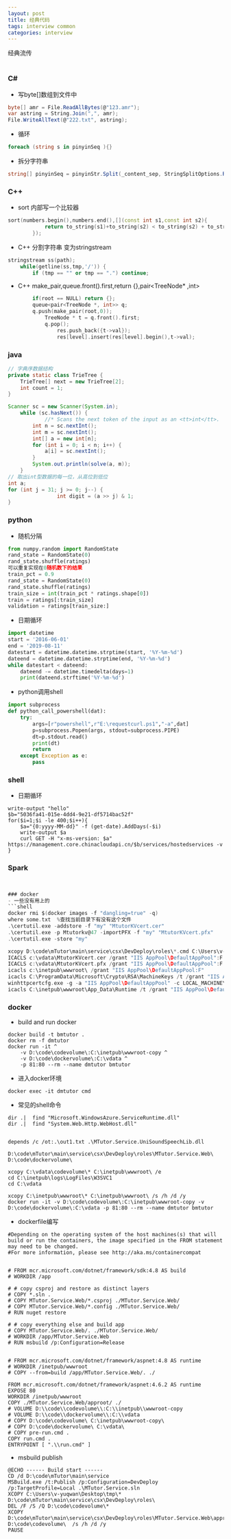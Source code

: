 ```yaml
---
layout: post
title: 经典代码
tags: interview common
categories: interview
---
```


经典流传<br>
<br>

### C#
- 写byte[]数组到文件中
```C# 
byte[] amr = File.ReadAllBytes(@"123.amr");
var astring = String.Join(",", amr);
File.WriteAllText(@"222.txt", astring);
```
- 循环
```C# 
foreach (string s in pinyinSeq ){}
```
- 拆分字符串
```C#
string[] pinyinSeq = pinyinStr.Split(_content_sep, StringSplitOptions.RemoveEmptyEntries);
```

### C++
- sort 内部写一个比较器
```C++
sort(numbers.begin(),numbers.end(),[](const int s1,const int s2){
            return to_string(s1)+to_string(s2) < to_string(s2) + to_string(s1);
        });
```

- C++ 分割字符串 变为stringstream
```C++
stringstream ss(path);
	while(getline(ss,tmp,'/')) {
		if (tmp == "" or tmp == ".") continue;
```
- C++ make_pair,queue.front().first,return {},pair<TreeNode* ,int>
```C++
        if(root == NULL) return {};
        queue<pair<TreeNode *, int>> q;
        q.push(make_pair(root,0));
            TreeNode * t = q.front().first;
            q.pop();
                res.push_back({t->val});
                res[level].insert(res[level].begin(),t->val);
```
### java
```java
// 字典序数据结构
private static class TrieTree {
    TrieTree[] next = new TrieTree[2];
    int count = 1;
}

Scanner sc = new Scanner(System.in);
    while (sc.hasNext()) {
            //* Scans the next token of the input as an <tt>int</tt>.
        int n = sc.nextInt();
        int m = sc.nextInt();
        int[] a = new int[n];
        for (int i = 0; i < n; i++) {
            a[i] = sc.nextInt();
        }
        System.out.println(solve(a, m));
    }
// 取出int型数据的每一位，从高位到低位
int a;
for (int j = 31; j >= 0; j--) {
                int digit = (a >> j) & 1; 
}
```

### python
- 随机分隔
```python
from numpy.random import RandomState
rand_state = RandomState(0)
rand_state.shuffle(ratings)
可以重复实现在0随机数下的结果
train_pct = 0.9
rand_state = RandomState(0)
rand_state.shuffle(ratings)
train_size = int(train_pct * ratings.shape[0])
train = ratings[:train_size]
validation = ratings[train_size:]
```

- 日期循环
```python
import datetime
start = '2016-06-01'
end = '2019-08-11'
datestart = datetime.datetime.strptime(start, '%Y-%m-%d')
dateend = datetime.datetime.strptime(end, '%Y-%m-%d')
while datestart < dateend:
    dateend -= datetime.timedelta(days=1)
    print(dateend.strftime('%Y-%m-%d')
```

- python调用shell
```python
import subprocess
def python_call_powershell(dat):
    try:
        args=[r"powershell",r"E:\requestcurl.ps1","-a",dat]
        p=subprocess.Popen(args, stdout=subprocess.PIPE)
        dt=p.stdout.read()
        print(dt)
        return
    except Exception as e:
        pass
```

### shell
- 日期循环
```shell
write-output "hello"
$b="5036fa41-015e-4dd4-9e21-df5714bac52f"
for($i=1;$i -le 400;$i++){
	$a="{0:yyyy-MM-dd}" -f (get-date).AddDays(-$i) 
	write-output $a
	curl GET -H "x-ms-version: $a" https://management.core.chinacloudapi.cn/$b/services/hostedservices -v
} 
```

### Spark
```scala


### docker
- 一些没有用上的
```shell
docker rmi $(docker images -f "dangling=true" -q)
where some.txt  %查找当前目录下有没有这个文件
.\certutil.exe -addstore -f "my" "MtutorKVcert.cer"
.\certutil.exe -p Mtutorkv@47 -importPFX -f "my" "MtutorKVcert.pfx" 
.\certutil.exe -store "my"

xcopy D:\code\mTutor\main\service\csx\DevDeploy\roles\*.cmd C:\Users\v-yuqwan\Desktop\tmp\
ICACLS c:\vdata\MtutorKVcert.cer /grant "IIS AppPool\DefaultAppPool":F
ICACLS c:\vdata\MtutorKVcert.pfx /grant "IIS AppPool\DefaultAppPool":F
icacls c:\inetpub\wwwroot\ /grant "IIS AppPool\DefaultAppPool:F"
icacls C:\ProgramData\Microsoft\Crypto\RSA\MachineKeys /t /grant "IIS AppPool\DefaultAppPool:(OI)(CI)F"
winhttpcertcfg.exe -g -a "IIS AppPool\DefaultAppPool" -c LOCAL_MACHINE\MY -s MtutorKVcert
icacls C:\inetpub\wwwroot\App_Data\Runtime /t /grant "IIS AppPool\DefaultAppPool:(OI)(CI)F"
```

### docker
- build and run docker
```shell
docker build -t bmtutor .
docker rm -f dmtutor
docker run -it ^
    -v D:\code\codevolume\:C:\inetpub\wwwroot-copy ^
    -v D:\code\dockervolume\:C:\vdata ^
    -p 81:80 --rm --name dmtutor bmtutor
```

- 进入docker环境
```shell
docker exec -it dmtutor cmd
```

- 常见的shell命令
```shell
dir .|  find "Microsoft.WindowsAzure.ServiceRuntime.dll"
dir .|  find "System.Web.Http.WebHost.dll"


depends /c /ot:.\out1.txt .\MTutor.Service.UniSoundSpeechLib.dll 

D:\code\mTutor\main\service\csx\DevDeploy\roles\MTutor.Service.Web\
D:\code\dockervolume\

xcopy C:\vdata\codevolume\* C:\inetpub\wwwroot\ /e
cd C:\inetpub\logs\LogFiles\W3SVC1  
cd C:\vdata

xcopy C:\inetpub\wwwroot\* C:\inetpub\wwwroot\ /s /h /d /y
docker run -it -v D:\code\codevolume\:C:\inetpub\wwwroot-copy -v D:\code\dockervolume\:C:\vdata -p 81:80 --rm --name dmtutor bmtutor
```

- dockerfile编写
```shell
#Depending on the operating system of the host machines(s) that will build or run the containers, the image specified in the FROM statement may need to be changed.
#For more information, please see http://aka.ms/containercompat 


# FROM mcr.microsoft.com/dotnet/framework/sdk:4.8 AS build
# WORKDIR /app

# # copy csproj and restore as distinct layers
# COPY *.sln .
# COPY MTutor.Service.Web/*.csproj ./MTutor.Service.Web/
# COPY MTutor.Service.Web/*.config ./MTutor.Service.Web/
# RUN nuget restore

# # copy everything else and build app
# COPY MTutor.Service.Web/. ./MTutor.Service.Web/
# WORKDIR /app/MTutor.Service.Web
# RUN msbuild /p:Configuration=Release


# FROM mcr.microsoft.com/dotnet/framework/aspnet:4.8 AS runtime
# WORKDIR /inetpub/wwwroot
# COPY --from=build /app/MTutor.Service.Web/. ./

FROM mcr.microsoft.com/dotnet/framework/aspnet:4.6.2 AS runtime
EXPOSE 80
WORKDIR /inetpub/wwwroot
COPY ./MTutor.Service.Web/approot/ ./
# VOLUME D:\\code\\codevolume\\:C:\\inetpub\\wwwroot-copy
# VOLUME D:\\code\\dockervolume\\:C:\\vdata
# COPY D:\code\codevolume\ C:\inetpub\wwwroot-copy\
# COPY D:\code\dockervolume\ C:\vdata\
# COPY pre-run.cmd .
COPY run.cmd .
ENTRYPOINT [ ".\\run.cmd" ]
```

- msbuild publish
```shell
@ECHO ------ Build start ------
CD /d D:\code\mTutor\main\service
MSBuild.exe /t:Publish /p:Configuration=DevDeploy /p:TargetProfile=Local .\MTutor.Service.sln
XCOPY C:\Users\v-yuqwan\Desktop\tmp\* D:\code\mTutor\main\service\csx\DevDeploy\roles\
DEL /F /S /Q D:\code\codevolume\*
XCOPY D:\code\mTutor\main\service\csx\DevDeploy\roles\MTutor.Service.Web\approot\* D:\code\codevolume\  /s /h /d /y
PAUSE
```

